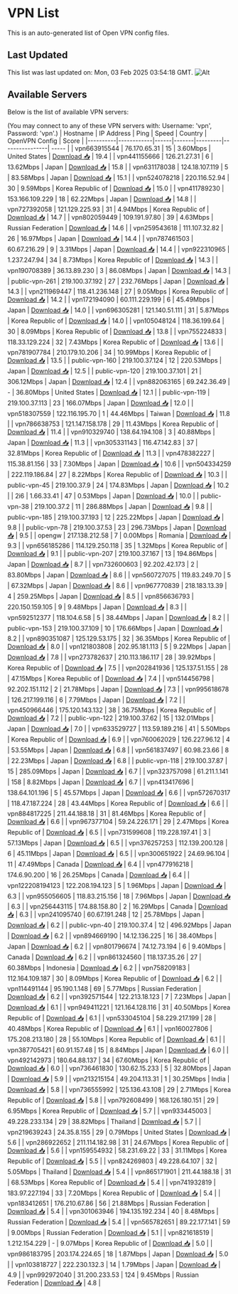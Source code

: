 # VPN List

This is an auto-generated list of Open VPN config files.

## Last Updated

This list was last updated on: Mon, 03 Feb 2025 03:54:18 GMT.
![Alt](https://repobeats.axiom.co/api/embed/186b98318ef1479477931607c1ad7d823f12451f.svg "Repobeats analytics image")

## Available Servers

Below is the list of available VPN servers:

(You may connect to any of these VPN servers with: Username: 'vpn', Password: 'vpn'.)
| Hostname | IP Address | Ping | Speed | Country | OpenVPN Config | Score |
|----------|------------|------|-------|---------|----------------| ----- |
| vpn663915544 | 76.170.65.31 | 15 | 3.60Mbps | United States | [Download 📥](./configs/server_0_US.ovpn) | 19.4 |
| vpn441155666 | 126.21.27.31 | 6 | 13.62Mbps | Japan | [Download 📥](./configs/server_1_JP.ovpn) | 15.8 |
| vpn631178038 | 124.18.107.119 | 5 | 83.58Mbps | Japan | [Download 📥](./configs/server_2_JP.ovpn) | 15.1 |
| vpn524078218 | 220.116.52.94 | 30 | 9.59Mbps | Korea Republic of | [Download 📥](./configs/server_3_KR.ovpn) | 15.0 |
| vpn411789230 | 153.166.109.229 | 18 | 62.22Mbps | Japan | [Download 📥](./configs/server_4_JP.ovpn) | 14.8 |
| vpn727392058 | 121.129.225.93 | 31 | 4.94Mbps | Korea Republic of | [Download 📥](./configs/server_5_KR.ovpn) | 14.7 |
| vpn802059449 | 109.191.97.80 | 39 | 4.63Mbps | Russian Federation | [Download 📥](./configs/server_6_RU.ovpn) | 14.6 |
| vpn259543618 | 111.107.32.82 | 26 | 16.97Mbps | Japan | [Download 📥](./configs/server_7_JP.ovpn) | 14.4 |
| vpn787461503 | 60.67.216.29 | 9 | 3.31Mbps | Japan | [Download 📥](./configs/server_8_JP.ovpn) | 14.4 |
| vpn922310965 | 1.237.247.94 | 34 | 8.73Mbps | Korea Republic of | [Download 📥](./configs/server_9_KR.ovpn) | 14.3 |
| vpn190708389 | 36.13.89.230 | 3 | 86.08Mbps | Japan | [Download 📥](./configs/server_10_JP.ovpn) | 14.3 |
| public-vpn-261 | 219.100.37.192 | 27 | 232.76Mbps | Japan | [Download 📥](./configs/server_11_JP.ovpn) | 14.3 |
| vpn211969447 | 118.41.236.148 | 27 | 9.05Mbps | Korea Republic of | [Download 📥](./configs/server_12_KR.ovpn) | 14.2 |
| vpn172194090 | 60.111.229.199 | 6 | 45.49Mbps | Japan | [Download 📥](./configs/server_13_JP.ovpn) | 14.0 |
| vpn696305281 | 121.140.51.111 | 31 | 5.87Mbps | Korea Republic of | [Download 📥](./configs/server_14_KR.ovpn) | 14.0 |
| vpn105048124 | 118.36.199.64 | 30 | 8.09Mbps | Korea Republic of | [Download 📥](./configs/server_15_KR.ovpn) | 13.8 |
| vpn755224833 | 118.33.129.224 | 32 | 7.43Mbps | Korea Republic of | [Download 📥](./configs/server_16_KR.ovpn) | 13.6 |
| vpn781907784 | 210.179.10.206 | 34 | 10.99Mbps | Korea Republic of | [Download 📥](./configs/server_17_KR.ovpn) | 13.5 |
| public-vpn-160 | 219.100.37.124 | 12 | 220.53Mbps | Japan | [Download 📥](./configs/server_18_JP.ovpn) | 12.5 |
| public-vpn-120 | 219.100.37.101 | 21 | 306.12Mbps | Japan | [Download 📥](./configs/server_19_JP.ovpn) | 12.4 |
| vpn882063165 | 69.242.36.49 | - | 36.80Mbps | United States | [Download 📥](./configs/server_20_US.ovpn) | 12.1 |
| public-vpn-119 | 219.100.37.113 | 23 | 166.07Mbps | Japan | [Download 📥](./configs/server_21_JP.ovpn) | 12.0 |
| vpn518307559 | 122.116.195.70 | 1 | 44.46Mbps | Taiwan | [Download 📥](./configs/server_22_TW.ovpn) | 11.8 |
| vpn786638753 | 121.147.158.178 | 29 | 11.43Mbps | Korea Republic of | [Download 📥](./configs/server_23_KR.ovpn) | 11.4 |
| vpn910329740 | 138.64.194.108 | 3 | 40.88Mbps | Japan | [Download 📥](./configs/server_24_JP.ovpn) | 11.3 |
| vpn305331143 | 116.47.142.83 | 37 | 32.81Mbps | Korea Republic of | [Download 📥](./configs/server_25_KR.ovpn) | 11.3 |
| vpn478382227 | 115.38.81.156 | 33 | 7.30Mbps | Japan | [Download 📥](./configs/server_26_JP.ovpn) | 10.6 |
| vpn504334259 | 222.119.186.84 | 27 | 8.22Mbps | Korea Republic of | [Download 📥](./configs/server_27_KR.ovpn) | 10.3 |
| public-vpn-45 | 219.100.37.9 | 24 | 174.83Mbps | Japan | [Download 📥](./configs/server_28_JP.ovpn) | 10.2 |
| 2i6 | 1.66.33.41 | 47 | 0.53Mbps | Japan | [Download 📥](./configs/server_29_JP.ovpn) | 10.0 |
| public-vpn-38 | 219.100.37.2 | 11 | 286.88Mbps | Japan | [Download 📥](./configs/server_30_JP.ovpn) | 9.8 |
| public-vpn-185 | 219.100.37.193 | 12 | 225.22Mbps | Japan | [Download 📥](./configs/server_31_JP.ovpn) | 9.8 |
| public-vpn-78 | 219.100.37.53 | 23 | 296.73Mbps | Japan | [Download 📥](./configs/server_32_JP.ovpn) | 9.5 |
| opengw | 217.138.212.58 | 7 | 0.00Mbps | Romania | [Download 📥](./configs/server_33_RO.ovpn) | 9.3 |
| vpn656185286 | 114.129.250.118 | 35 | 1.32Mbps | Korea Republic of | [Download 📥](./configs/server_34_KR.ovpn) | 9.1 |
| public-vpn-207 | 219.100.37.167 | 13 | 194.86Mbps | Japan | [Download 📥](./configs/server_35_JP.ovpn) | 8.7 |
| vpn732600603 | 92.202.42.173 | 2 | 83.80Mbps | Japan | [Download 📥](./configs/server_36_JP.ovpn) | 8.6 |
| vpn560727075 | 119.83.249.70 | 5 | 67.32Mbps | Japan | [Download 📥](./configs/server_37_JP.ovpn) | 8.6 |
| vpn967770839 | 218.183.13.39 | 4 | 259.25Mbps | Japan | [Download 📥](./configs/server_38_JP.ovpn) | 8.5 |
| vpn856636793 | 220.150.159.105 | 9 | 9.48Mbps | Japan | [Download 📥](./configs/server_39_JP.ovpn) | 8.3 |
| vpn592512377 | 118.104.6.58 | 5 | 38.44Mbps | Japan | [Download 📥](./configs/server_40_JP.ovpn) | 8.2 |
| public-vpn-153 | 219.100.37.109 | 10 | 176.66Mbps | Japan | [Download 📥](./configs/server_41_JP.ovpn) | 8.2 |
| vpn890351087 | 125.129.53.175 | 32 | 36.35Mbps | Korea Republic of | [Download 📥](./configs/server_42_KR.ovpn) | 8.0 |
| vpn121803808 | 202.95.181.113 | 5 | 9.22Mbps | Japan | [Download 📥](./configs/server_43_JP.ovpn) | 7.8 |
| vpn273782637 | 210.113.186.117 | 28 | 39.92Mbps | Korea Republic of | [Download 📥](./configs/server_44_KR.ovpn) | 7.5 |
| vpn202841936 | 125.137.51.155 | 28 | 47.15Mbps | Korea Republic of | [Download 📥](./configs/server_45_KR.ovpn) | 7.4 |
| vpn514456798 | 92.202.151.112 | 2 | 21.78Mbps | Japan | [Download 📥](./configs/server_46_JP.ovpn) | 7.3 |
| vpn995618678 | 126.217.199.116 | 6 | 7.79Mbps | Japan | [Download 📥](./configs/server_47_JP.ovpn) | 7.2 |
| vpn450966446 | 175.120.143.132 | 38 | 36.75Mbps | Korea Republic of | [Download 📥](./configs/server_48_KR.ovpn) | 7.2 |
| public-vpn-122 | 219.100.37.62 | 15 | 132.01Mbps | Japan | [Download 📥](./configs/server_49_JP.ovpn) | 7.0 |
| vpn633529727 | 113.59.189.216 | 41 | 5.50Mbps | Korea Republic of | [Download 📥](./configs/server_50_KR.ovpn) | 6.9 |
| vpn760062029 | 126.227.96.12 | 4 | 53.55Mbps | Japan | [Download 📥](./configs/server_51_JP.ovpn) | 6.8 |
| vpn561837497 | 60.98.23.66 | 8 | 22.23Mbps | Japan | [Download 📥](./configs/server_52_JP.ovpn) | 6.8 |
| public-vpn-118 | 219.100.37.87 | 15 | 285.09Mbps | Japan | [Download 📥](./configs/server_53_JP.ovpn) | 6.7 |
| vpn323757098 | 61.211.1.141 | 158 | 8.82Mbps | Japan | [Download 📥](./configs/server_54_JP.ovpn) | 6.7 |
| vpn413417696 | 138.64.101.196 | 5 | 45.57Mbps | Japan | [Download 📥](./configs/server_55_JP.ovpn) | 6.6 |
| vpn572670317 | 118.47.187.224 | 28 | 43.44Mbps | Korea Republic of | [Download 📥](./configs/server_56_KR.ovpn) | 6.6 |
| vpn884817225 | 211.44.188.18 | 31 | 81.46Mbps | Korea Republic of | [Download 📥](./configs/server_57_KR.ovpn) | 6.6 |
| vpn967377104 | 59.24.226.171 | 29 | 2.47Mbps | Korea Republic of | [Download 📥](./configs/server_58_KR.ovpn) | 6.5 |
| vpn731599608 | 119.228.197.41 | 3 | 57.13Mbps | Japan | [Download 📥](./configs/server_59_JP.ovpn) | 6.5 |
| vpn376257253 | 112.139.200.128 | 6 | 45.11Mbps | Japan | [Download 📥](./configs/server_60_JP.ovpn) | 6.5 |
| vpn300651922 | 24.69.96.104 | 11 | 47.49Mbps | Canada | [Download 📥](./configs/server_61_CA.ovpn) | 6.4 |
| vpn477916218 | 174.6.90.200 | 16 | 26.25Mbps | Canada | [Download 📥](./configs/server_62_CA.ovpn) | 6.4 |
| vpn122208194123 | 122.208.194.123 | 5 | 1.96Mbps | Japan | [Download 📥](./configs/server_63_JP.ovpn) | 6.3 |
| vpn955056605 | 118.83.215.156 | 18 | 7.96Mbps | Japan | [Download 📥](./configs/server_64_JP.ovpn) | 6.3 |
| vpn256443115 | 174.88.158.80 | 2 | 16.29Mbps | Canada | [Download 📥](./configs/server_65_CA.ovpn) | 6.3 |
| vpn241095740 | 60.67.191.248 | 12 | 25.78Mbps | Japan | [Download 📥](./configs/server_66_JP.ovpn) | 6.2 |
| public-vpn-40 | 219.100.37.4 | 12 | 496.92Mbps | Japan | [Download 📥](./configs/server_67_JP.ovpn) | 6.2 |
| vpn894669190 | 14.12.136.225 | 16 | 38.40Mbps | Japan | [Download 📥](./configs/server_68_JP.ovpn) | 6.2 |
| vpn801796674 | 74.12.73.194 | 6 | 9.40Mbps | Canada | [Download 📥](./configs/server_69_CA.ovpn) | 6.2 |
| vpn861324560 | 118.137.35.26 | 27 | 60.38Mbps | Indonesia | [Download 📥](./configs/server_70_ID.ovpn) | 6.2 |
| vpn758209183 | 112.164.109.187 | 30 | 8.09Mbps | Korea Republic of | [Download 📥](./configs/server_71_KR.ovpn) | 6.2 |
| vpn114491144 | 95.190.1.148 | 69 | 5.77Mbps | Russian Federation | [Download 📥](./configs/server_72_RU.ovpn) | 6.2 |
| vpn392571544 | 122.213.18.123 | 7 | 7.23Mbps | Japan | [Download 📥](./configs/server_73_JP.ovpn) | 6.1 |
| vpn949411221 | 121.164.128.116 | 31 | 40.50Mbps | Korea Republic of | [Download 📥](./configs/server_74_KR.ovpn) | 6.1 |
| vpn533045104 | 58.229.217.199 | 28 | 40.48Mbps | Korea Republic of | [Download 📥](./configs/server_75_KR.ovpn) | 6.1 |
| vpn160027806 | 175.208.213.180 | 28 | 55.10Mbps | Korea Republic of | [Download 📥](./configs/server_76_KR.ovpn) | 6.1 |
| vpn387705421 | 60.91.157.48 | 15 | 8.84Mbps | Japan | [Download 📥](./configs/server_77_JP.ovpn) | 6.0 |
| vpn492142973 | 180.64.88.137 | 34 | 67.60Mbps | Korea Republic of | [Download 📥](./configs/server_78_KR.ovpn) | 6.0 |
| vpn736461830 | 130.62.15.233 | 5 | 32.80Mbps | Japan | [Download 📥](./configs/server_79_JP.ovpn) | 5.9 |
| vpn213215154 | 49.204.113.31 | 1 | 30.25Mbps | India | [Download 📥](./configs/server_80_IN.ovpn) | 5.8 |
| vpn736555992 | 125.136.43.108 | 29 | 2.71Mbps | Korea Republic of | [Download 📥](./configs/server_81_KR.ovpn) | 5.8 |
| vpn792608499 | 168.126.180.151 | 29 | 6.95Mbps | Korea Republic of | [Download 📥](./configs/server_82_KR.ovpn) | 5.7 |
| vpn933445003 | 49.228.233.134 | 29 | 38.82Mbps | Thailand | [Download 📥](./configs/server_83_TH.ovpn) | 5.7 |
| vpn219639243 | 24.35.8.155 | 29 | 0.79Mbps | United States | [Download 📥](./configs/server_84_US.ovpn) | 5.6 |
| vpn286922652 | 211.114.182.98 | 31 | 24.67Mbps | Korea Republic of | [Download 📥](./configs/server_85_KR.ovpn) | 5.6 |
| vpn159554932 | 58.231.69.22 | 33 | 31.11Mbps | Korea Republic of | [Download 📥](./configs/server_86_KR.ovpn) | 5.5 |
| vpn824269803 | 49.228.64.107 | 32 | 5.05Mbps | Thailand | [Download 📥](./configs/server_87_TH.ovpn) | 5.4 |
| vpn865171901 | 211.44.188.18 | 31 | 68.53Mbps | Korea Republic of | [Download 📥](./configs/server_88_KR.ovpn) | 5.4 |
| vpn741932819 | 183.97.227.194 | 33 | 7.20Mbps | Korea Republic of | [Download 📥](./configs/server_89_KR.ovpn) | 5.4 |
| vpn183412651 | 176.210.67.86 | 56 | 21.88Mbps | Russian Federation | [Download 📥](./configs/server_90_RU.ovpn) | 5.4 |
| vpn301063946 | 194.135.192.234 | 40 | 8.48Mbps | Russian Federation | [Download 📥](./configs/server_91_RU.ovpn) | 5.4 |
| vpn565782651 | 89.22.177.141 | 59 | 9.00Mbps | Russian Federation | [Download 📥](./configs/server_92_RU.ovpn) | 5.1 |
| vpn821618519 | 1.212.154.229 | - | 9.07Mbps | Korea Republic of | [Download 📥](./configs/server_93_KR.ovpn) | 5.0 |
| vpn986183795 | 203.174.224.65 | 18 | 1.87Mbps | Japan | [Download 📥](./configs/server_94_JP.ovpn) | 5.0 |
| vpn103818727 | 222.230.132.3 | 14 | 1.79Mbps | Japan | [Download 📥](./configs/server_95_JP.ovpn) | 4.9 |
| vpn992972040 | 31.200.233.53 | 124 | 9.45Mbps | Russian Federation | [Download 📥](./configs/server_96_RU.ovpn) | 4.8 |
